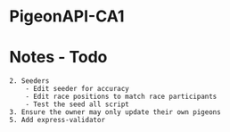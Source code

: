 # PigeonAPI-CA1

# Notes - Todo
    2. Seeders
        - Edit seeder for accuracy
        - Edit race positions to match race participants
        - Test the seed all script
    3. Ensure the owner may only update their own pigeons
    5. Add express-validator
    